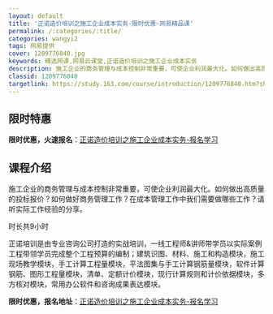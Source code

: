 ```yaml
---
layout: default
title: '正诺造价培训之施工企业成本实务-限时优惠-网易精品课'
permalink: /:categories/:title/
categories: wangyi2
tags: 网易提供
cover: 1209776840.jpg
keywords: 精选网课,网易云课堂,正诺造价培训之施工企业成本实务
description: 施工企业的商务管理与成本控制非常重要，可使企业利润最大化。如何做出高质量的投标报价？如何做好商务管理工作？在成本管理工作
classid: 1209776840
targetlink: https://study.163.com/course/introduction/1209776840.htm?share=1&shareId=1025206652&utm_campaign=share&utm_medium=iphoneShare&utm_source=&utm_u=1025206652
---
```


## 限时特惠

**限时优惠，火速报名**：[正诺造价培训之施工企业成本实务-报名学习](https://study.163.com/course/introduction/1209776840.htm?share=1&shareId=1025206652&utm_campaign=share&utm_medium=iphoneShare&utm_source=&utm_u=1025206652)

## 课程介绍

施工企业的商务管理与成本控制非常重要，可使企业利润最大化。如何做出高质量的投标报价？如何做好商务管理工作？在成本管理工作中我们需要做哪些工作？请听实际工作经验的分享。

时长共9小时



正诺培训是由专业咨询公司打造的实战培训，一线工程师&讲师带学员以实际案例工程带领学员完成整个工程预算的编制；建筑识图、材料、施工和构造模块，施工现场教学模块，手工计算工程量模块，平法图集与手工计算钢筋量模块，软件计算钢筋、图形工程量模块，清单、定额计价模块，现行计算规则和计价依据模块，多方核对模块，常用办公软件和咨询成果表达模块。

**限时优惠，报名地址**：[正诺造价培训之施工企业成本实务-报名学习](https://study.163.com/course/introduction/1209776840.htm?share=1&shareId=1025206652&utm_campaign=share&utm_medium=iphoneShare&utm_source=&utm_u=1025206652)

